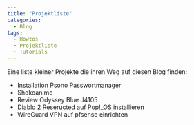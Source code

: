 ```yaml
---
title: "Projektliste"
categories:
  - Blog
tags:
  - Howtos
  - Projektliste
  - Tutorials
---
```


Eine liste kleiner Projekte die ihren Weg auf diesen Blog finden:

* Installation Psono Passwortmanager
* Shokoanime
* Review Odyssey Blue J4105
* Diablo 2 Reseructed auf Pop!_OS installieren
* WireGuard VPN auf pfsense einrichten
